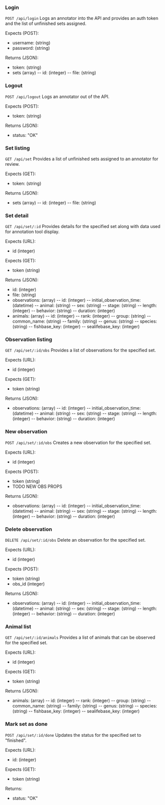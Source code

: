 ### Login
`POST /api/login`
Logs an annotator into the API and provides an auth token and the list of unfinished sets assigned.

Expects (POST):
- username: (string)
- password: (string)

Returns (JSON):
- token: (string)
- sets (array)
-- id: (integer)
-- file: (string)


### Logout
`POST /api/logout`
Logs an annotator out of the API.

Expects (POST):
- token: (string)

Returns (JSON):
- status: "OK"


### Set listing
`GET /api/set`
Provides a list of unfinished sets assigned to an annotator for review. 

Expects (GET):
- token: (string)

Returns (JSON):
- sets (array)
-- id: (integer)
-- file: (string)


### Set detail
`GET /api/set/:id`
Provides details for the specified set along with data used for annotation tool display.

Expects (URL):
- id (integer)

Expects (GET):
- token (string)

Returns (JSON):
- id: (integer)
- file: (string)
- observations: (array)
-- id: (integer)
-- initial_observation_time: (datetime)
-- animal: (string)
-- sex: (string)
-- stage: (string)
-- length: (integer)
-- behavior: (string)
-- duration: (integer)
- animals: (array)
-- id: (integer)
-- rank: (integer)
-- group: (string)
-- common_name: (string)
-- family: (string)
-- genus: (string)
-- species: (string)
-- fishbase_key: (integer)
-- sealifebase_key: (integer)


### Observation listing
`GET /api/set/:id/obs`
Provides a list of observations for the specified set.

Expects (URL):
- id (integer)

Expects (GET):
- token (string)

Returns (JSON):
- observations: (array)
-- id: (integer)
-- initial_observation_time: (datetime)
-- animal: (string)
-- sex: (string)
-- stage: (string)
-- length: (integer)
-- behavior: (string)
-- duration: (integer)


### New observation
`POST /api/set/:id/obs`
Creates a new observation for the specified set.

Expects (URL):
- id (integer)

Expects (POST):
- token (string)
- TODO NEW OBS PROPS 

Returns (JSON):
- observations: (array)
-- id: (integer)
-- initial_observation_time: (datetime)
-- animal: (string)
-- sex: (string)
-- stage: (string)
-- length: (integer)
-- behavior: (string)
-- duration: (integer)


### Delete observation
`DELETE /api/set/:id/obs`
Delete an observation for the specified set.

Expects (URL):
- id (integer)

Expects (POST):
- token (string)
- obs_id (integer)

Returns (JSON):
- observations: (array)
-- id: (integer)
-- initial_observation_time: (datetime)
-- animal: (string)
-- sex: (string)
-- stage: (string)
-- length: (integer)
-- behavior: (string)
-- duration: (integer)


### Animal list
`GET /api/set/:id/animals`
Provides a list of animals that can be observed for the specified set.

Expects (URL):
- id (integer)

Expects (GET):
- token (string)

Returns (JSON):
- animals: (array)
-- id: (integer)
-- rank: (integer)
-- group: (string)
-- common_name: (string)
-- family: (string)
-- genus: (string)
-- species: (string)
-- fishbase_key: (integer)
-- sealifebase_key: (integer)


### Mark set as done
`POST /api/set/:id/done`
Updates the status for the specified set to "finished".

Expects (URL):
- id: (integer)

Expects (GET):
- token (string)

Returns:
- status: "OK"
